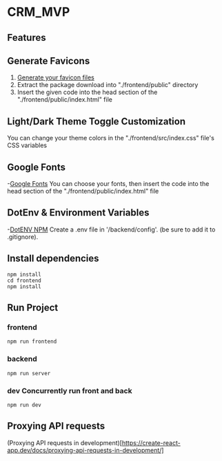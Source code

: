 # CRM_MVP



## Features


## Generate Favicons

  1. [Generate your favicon files](https://realfavicongenerator.net/)
  2. Extract the package download into "./frontend/public" directory
  3. Insert the given code into the head section of the "./frontend/public/index.html" file

## Light/Dark Theme Toggle Customization
You can change your theme colors in the "./frontend/src/index.css" file's CSS variables

## Google Fonts

-[Google Fonts](https://fonts.google.com/) 
You can choose your fonts, then insert the code into the head section of the "./frontend/public/index.html" file


## DotEnv & Environment Variables

-[DotENV NPM](https://www.npmjs.com/package/dotenv)
Create a .env file in '/backend/config'. (be sure to add it to .gitignore).

## Install dependencies 

```
npm install
cd frontend
npm install
```

## Run Project

  ### frontend

  ```npm run frontend```

  ### backend

  ```npm run server```

  ### dev Concurrently run front and back

  ```npm run dev```

## Proxying API requests

(Proxying API requests in development)[https://create-react-app.dev/docs/proxying-api-requests-in-development/]
